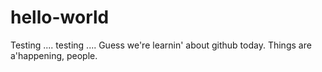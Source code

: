 # hello-world
Testing .... testing ....
Guess we're learnin' about github today. Things are a'happening, people. 
